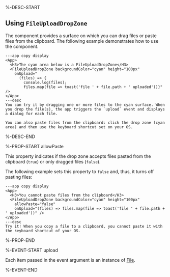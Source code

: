%-DESC-START

## Using `FileUploadDropZone`

The component provides a surface on which you can drag files or paste files from the clipboard. The following example demonstrates how to use the component.

```xmlui-pg copy display name="Example: using FileUploadDropZone" height="200px"
---app copy display
<App>
  <H3>The cyan area below is a FileUploadDropZone</H3>
  <FileUploadDropZone backgroundColor="cyan" height="100px"
    onUpload="
      (files) => {
        console.log(files); 
        files.map(file => toast('file ' + file.path + ' uploaded'))}" />
</App>
---desc
You can try it by dragging one or more files to the cyan surface. When you drop the file(s), the app triggers the `upload` event and displays a dialog for each file.

You can also paste files from the clipboard: click the drop zone (cyan area) and then use the keyboard shortcut set on your OS.
```

%-DESC-END

%-PROP-START allowPaste

This property indicates if the drop zone accepts files pasted from the clipboard (`true`) or only dragged files (`false`).

The following example sets this property to `false` and, thus, it turns off pasting files:

```xmlui-pg copy display name="Example: allowPaste" height="200px"
---app copy display
<App>
  <H3>You cannot paste files from the clipboard</H3>
  <FileUploadDropZone backgroundColor="cyan" height="100px"
    allowPaste="false"
    onUpload="(files) => files.map(file => toast('file ' + file.path + ' uploaded'))" />
</App>
---desc
Try it! When you copy a file to a clipboard, you cannot paste it with the keyboard shortcut of your OS.
```

%-PROP-END

%-EVENT-START upload

Each item passed in the event argument is an instance of [File](https://developer.mozilla.org/en-US/docs/Web/API/File).

%-EVENT-END
